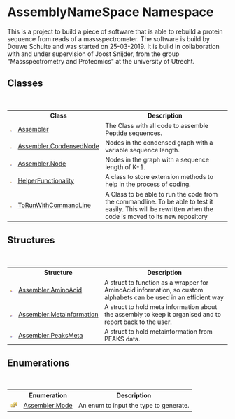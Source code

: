 # AssemblyNameSpace Namespace
 

This is a project to build a piece of software that is able to rebuild a protein sequence from reads of a massspectrometer. The software is build by Douwe Schulte and was started on 25-03-2019. It is build in collaboration with and under supervision of Joost Snijder, from the group "Massspectrometry and Proteomics" at the university of Utrecht.


## Classes
&nbsp;<table><tr><th></th><th>Class</th><th>Description</th></tr><tr><td>![Public class](media/pubclass.gif "Public class")</td><td><a href="ff4e346f-08ba-ff2f-52cf-831920161b16">Assembler</a></td><td>
The Class with all code to assemble Peptide sequences.</td></tr><tr><td>![Private class](media/privclass.gif "Private class")</td><td><a href="ee7b8d32-cc33-4919-d5e1-f783e24e2ca2">Assembler.CondensedNode</a></td><td>
Nodes in the condensed graph with a variable sequence length.</td></tr><tr><td>![Private class](media/privclass.gif "Private class")</td><td><a href="832e0431-cd84-4735-6a18-7ba1139e6788">Assembler.Node</a></td><td>
Nodes in the graph with a sequence length of K-1.</td></tr><tr><td>![Protected class](media/protclass.gif "Protected class")</td><td><a href="a6205e49-c336-fdc7-ded6-dad8ce480975">HelperFunctionality</a></td><td>
A class to store extension methods to help in the process of coding.</td></tr><tr><td>![Protected class](media/protclass.gif "Protected class")</td><td><a href="8ec59c9e-dba6-271d-8915-a73991424149">ToRunWithCommandLine</a></td><td>
A Class to be able to run the code from the commandline. To be able to test it easily. This will be rewritten when the code is moved to its new repository</td></tr></table>

## Structures
&nbsp;<table><tr><th></th><th>Structure</th><th>Description</th></tr><tr><td>![Public structure](media/pubstructure.gif "Public structure")</td><td><a href="6c08d832-b4a6-5a74-e503-fb03127f8c59">Assembler.AminoAcid</a></td><td>
A struct to function as a wrapper for AminoAcid information, so custom alphabets can be used in an efficient way</td></tr><tr><td>![Private structure](media/privstructure.gif "Private structure")</td><td><a href="4767f8b5-e52e-522b-5527-d518969305dd">Assembler.MetaInformation</a></td><td>
A struct to hold meta information about the assembly to keep it organised and to report back to the user.</td></tr><tr><td>![Public structure](media/pubstructure.gif "Public structure")</td><td><a href="d66b6033-d585-8fda-e7ad-b8d171d844c1">Assembler.PeaksMeta</a></td><td>
A struct to hold metainformation from PEAKS data.</td></tr></table>

## Enumerations
&nbsp;<table><tr><th></th><th>Enumeration</th><th>Description</th></tr><tr><td>![Public enumeration](media/pubenumeration.gif "Public enumeration")</td><td><a href="3569f288-4b74-5243-a90f-43746a48923c">Assembler.Mode</a></td><td>
An enum to input the type to generate.</td></tr></table>&nbsp;
